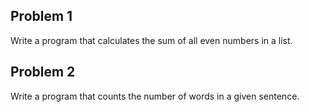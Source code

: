 ## Problem 1
Write a program that calculates the sum of all even numbers in a list.

## Problem 2
Write a program that counts the number of words in a given sentence.